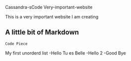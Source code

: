  Cassandra-sCode
 Very-important-website
 
This is a very important website I am creating

## A little bit of Markdown

`Code Piece`

My first unorderd list
-Hello Tu es Belle
-Hello 2
-Good Bye
